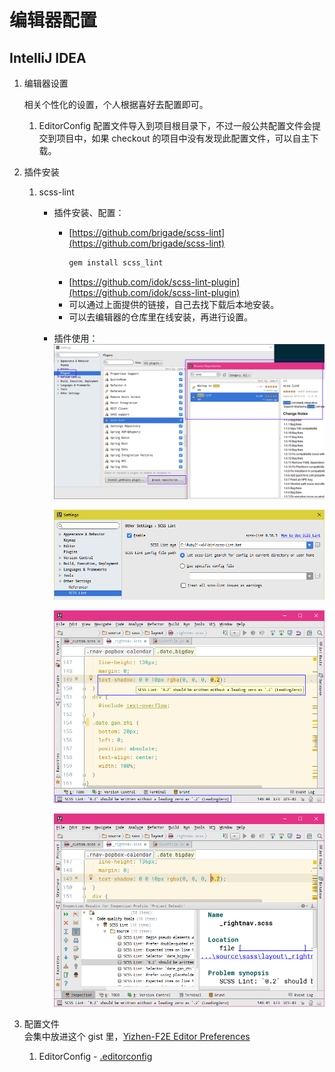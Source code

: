 # 编辑器配置
## IntelliJ IDEA
1. 编辑器设置

    相关个性化的设置，个人根据喜好去配置即可。  
    1. EditorConfig 配置文件导入到项目根目录下，不过一般公共配置文件会提交到项目中，如果 checkout 的项目中没有发现此配置文件，可以自主下载。

2. 插件安装
    1. scss-lint

        * 插件安装、配置：
            - [https://github.com/brigade/scss-lint](https://github.com/brigade/scss-lint)
                ``` ruby
                gem install scss_lint
                ```
            - [https://github.com/idok/scss-lint-plugin](https://github.com/idok/scss-lint-plugin)
            - 可以通过上面提供的链接，自己去找下载后本地安装。
            - 可以去编辑器的仓库里在线安装，再进行设置。
        
        * 插件使用：
            ![IDE Settings](https://raw.githubusercontent.com/hdwills/Yizhen-F2E/master/assets/images/edc_scsslint_111548.png)

            ![Configuration](https://raw.githubusercontent.com/hdwills/Yizhen-F2E/master/assets/images/edc_scsslint_145214.png)

            ![Inspection](https://raw.githubusercontent.com/hdwills/Yizhen-F2E/master/assets/images/edc_scsslint_150505.png)

            ![Analyze Code](https://raw.githubusercontent.com/hdwills/Yizhen-F2E/master/assets/images/edc_scsslint_151223.png)

3. 配置文件  
    会集中放进这个 gist 里，[Yizhen-F2E Editor Preferences](https://gist.github.com/hdwills/9cfb8654d653b616dbc824a90222f402)
    1. EditorConfig - [.editorconfig](https://gist.github.com/hdwills/9cfb8654d653b616dbc824a90222f402#file-editorconfig)